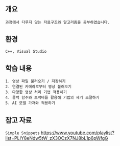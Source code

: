 ## 개요
    과정에서 다루지 않는 자료구조와 알고리즘을 공부하였습니다.
## 환경
    C++, Visual Studio
## 학습 내용
    1. 영상 파일 불러오기 / 저장하기
    2. 연결된 카메라로부터 영상 불러오기
    3. 다양한 영상 처리 기법 적용하기
    4. 콜백 함수와 트랙바를 활용해 기법의 세기 조절하기
    5. AI 모델 가져와 적용하기

## 참고 자료
`Simple Snippets`
https://www.youtube.com/playlist?list=PLIY8eNdw5tW_zX3OCzX7NJ8bL1p6pWfgG
